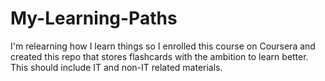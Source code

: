 # My-Learning-Paths
I'm relearning how I learn things so I enrolled this course on Coursera and created this repo that stores flashcards with the ambition to learn better. This should include IT and non-IT related materials.